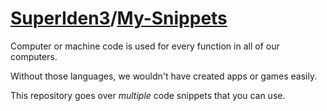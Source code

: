 # [SuperIden3](https://github.com/SuperIden3)/[My-Snippets](https://github.com/SuperIden3/My-Snippets)

Computer or machine code is used for every function in all of our computers.

Without those languages, we wouldn't have created apps or games easily.

This repository goes over *multiple* code snippets that you can use.
